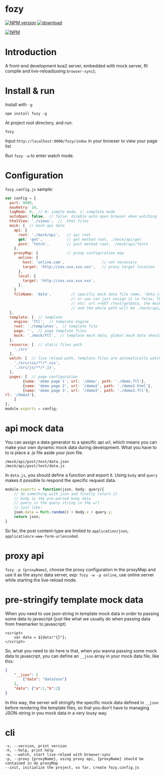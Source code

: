 # fozy
[![NPM version][npm-image]][npm-url]
[![download][downloads-image]][downloads-url]

[![NPM][nodei-image]][nodei-url]


[npm-url]: https://www.npmjs.com/package/fozy
[npm-image]: https://img.shields.io/npm/v/fozy.svg
[downloads-image]: https://img.shields.io/npm/dm/fozy.svg
[downloads-url]: https://www.npmjs.com/package/fozy
[nodei-image]: https://nodei.co/npm/fozy.png?downloads=true&downloadRank=true&stars=true
[nodei-url]: https://www.npmjs.com/package/fozy


# Introduction

A front-end development koa2 server, embedded with mock server, ftl compile and live-reload(using `browser-sync`);

# Install & run

Install with `-g`

`npm install fozy -g`

At project root directory, and run:

`fozy`

Input `http://localhost:9000/fozy/index` in your browser to view your page list

Run `fozy -w` to enter watch mode.


# Configuration

`fozy.config.js` sample:

```javascript
var config = {
  port: 9000,
  maxRetry: 10,
  logMode: 0,  // 0: simple mode, 1: complete mode
  autoOpen: false,  // false: disable auto open browser when watching
  htmlView: './views',  // .html files
  mock: {  // mock api data
    api: {
      root: './mock/api',   // api root
      get: 'get',           // get method root, ./mock/api/get
      post: 'fetch',        // post method root, ./mock/api/fetch
    },
    proxyMap: {             // proxy configuration map
      online: {
        host: 'online.com',                 // not necessary
        target: 'http://xxx.xxx.xxx.xxx',   // proxy target location
      },
      local: {
        target: 'http://xxx.xxx.xxx.xxx',
      },
    }
    fileName: 'data',         // specific mock data file name, 'data.json'
                              // or you can just assign it to false, then the file name will be deault according to the url
                              // etc: url =>GET /test/getData, the mock data file name will be getData.json
                              // and the whole path will be ./mock/api/get/test/getData.json
  },     
  template: {  // template
    engine: 'ftl',  // template engine
    root: './templates',  // template file
    page: '',  // page template files
    mock: './mock/ftl',  // template mock data, global mock data should be under this directory, etc: ./mock/ftl/__global/data.json
  },
  resource: [  // static files path
    './src'
  ],
  watch: [  // live reload path, template files are automatically watched
    './src/css/**/*.css',
    './src/js/**/*.js',
  ],
  pages: [  // page configuration
        {name: 'demo page 1', url: '/demo', path: './demo.ftl'},
        {name: 'demo page 2', url: '/demo2', path: './demo2.html'},
        {name: 'demo page 3', url: '/demo3', path: './demo3.ftl'},
rl: '/demo3'},
    ]
};
module.exports = config;
```

# api mock data

You can assign a data generator to a specific api url, which means you can make your own dynamic mock data during development. What you have to to is place a .js file aside your json file.

```
/mock/api/post/test/data.json
/mock/api/post/test/data.js
```

In `data.js`, you should define a function and export it. Using `body` and `query` makes it possible to respond the specific request data.

```javascript
module.exports = function(json, body, query){
    // do something with json and finally return it
    // body is the pre-parsed body data
    // query is the query string in the url
    // just like:
    json.data = Math.random() + body.x + query.y;
    return json;
}
```

So far, the post content-type are limited to `application/json`, `application/x-www-form-urlencoded`.

# proxy api

`fozy -p {proxyName}`, choose the proxy configuration in the proxyMap and use it as the async data server, exp: `fozy -w -p online`, use online server while starting the live-reload mode.

# pre-stringify template mock data

When you need to use json-string in template mock data in order to passing some data to javascript (just like what we usually do when passing data from freemarker to javascript)

```ftl
<script>
    var data = ${data!"{}"};
</script>
```

So, what you need to do here is that, when you wanna passing some mock data to javascript, you can define an `__json` array in your mock data file, like this:

```json
{
    "__json": [
        {"data": "dataJson"}
    ],
    "data": {"a":1,"b":2}
}
```

In this way, the server will stringify the specific mock data defined in `__json` before rendering the template files, so that you don't have to managing JSON-string in you mock data in a very lousy way.

# cli

```
-v, --version, print version
-h, --help, print help
-w, --watch, start live-reload with browser-sync
-p, --proxy {proxyName}, using proxy api, {proxyName} should be contained in de proxyMap
--init, initialize the project, so far, create fozy.config.js
```
